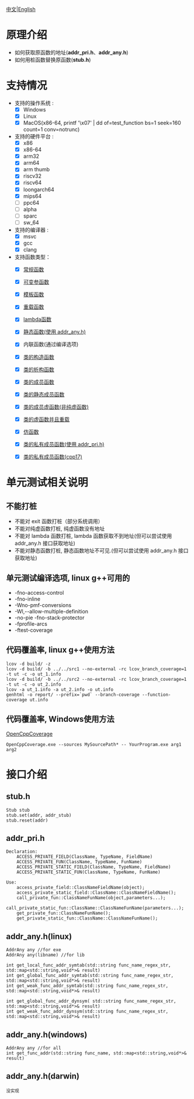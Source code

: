 [中文](README_zh.md)|[English](README.md)

# 原理介绍

- 如何获取原函数的地址(**addr_pri.h**、**addr_any.h**)
- 如何用桩函数替换原函数(**stub.h**)

# 支持情况
- 支持的操作系统 :
  * [x] Windows
  * [x] Linux
  * [x] MacOS(x86-64, printf '\x07' | dd of=test_function bs=1 seek=160 count=1 conv=notrunc)

- 支持的硬件平台 :
  * [x] x86
  * [x] x86-64
  * [x] arm32
  * [x] arm64
  * [x] arm thumb
  * [x] riscv32
  * [x] riscv64
  * [x] loongarch64
  * [x] mips64
  * [ ] ppc64
  * [ ] alpha 
  * [ ] sparc
  * [ ] sw_64 

- 支持的编译器 : 
  * [x] msvc
  * [x] gcc
  * [x] clang

- 支持函数类型：
  * [x] [常规函数](test/test_function.cpp)
  * [x] [可变参函数](test/test_variadic_function.cpp)
  * [x] [模板函数](test/test_template_function_linux.cpp)
  * [x] [重载函数](test/test_overload_function_linux.cpp)
  * [x] [lambda函数](test/test_addr_lambda_linux.cpp)
  * [x] [静态函数(使用 addr_any.h)](test/test_addr_any_linux.cpp)
  * [x] 内联函数(通过编译选项)
  * [x] [类的构造函数](test/test_constructor_function_linux.cpp)
  * [x] [类的析构函数](test/test_dtor_function_linux.cpp)
  * [x] [类的成员函数](test/test_object_member_function_linux.cpp)
  * [x] [类的静态成员函数](test/test_class_member_function.cpp)
  * [x] [类的成员虚函数(非纯虚函数)](test/test_virtual_function_linux.cpp)
  * [x] [类的虚函数并且重载](test/test_virtual_overload_function_linux.cpp)
  * [x] [仿函数](test/test_functor_linux.cpp)
  * [x] [类的私有成员函数(使用 addr_pri.h)](test/test_private_member_function_linux.cpp)
  * [x] [类的私有成员函数(cpp17)](test_cpp17/test_private_member.cpp)


# 单元测试相关说明
## 不能打桩
- 不能对 exit 函数打桩（部分系统调用）
- 不能对纯虚函数打桩, 纯虚函数没有地址
- 不能对 lambda 函数打桩, lambda 函数获取不到地址(但可以尝试使用 addr_any.h 接口获取地址)
- 不能对静态函数打桩, 静态函数地址不可见.(但可以尝试使用 addr_any.h 接口获取地址)


## 单元测试编译选项, linux g++可用的
- -fno-access-control
- -fno-inline
- -Wno-pmf-conversions
- -Wl,--allow-multiple-definition
- -no-pie -fno-stack-protector
- -fprofile-arcs
- -ftest-coverage


## 代码覆盖率, linux g++使用方法
```
lcov -d build/ -z
lcov -d build/ -b ../../src1 --no-external -rc lcov_branch_coverage=1 -t ut -c -o ut_1.info
lcov -d build/ -b ../../src2 --no-external -rc lcov_branch_coverage=1 -t ut -c -o ut_2.info
lcov -a ut_1.info -a ut_2.info -o ut.info
genhtml -o report/ --prefix=`pwd` --branch-coverage --function-coverage ut.info
```
## 代码覆盖率, Windows使用方法
 [OpenCppCoverage](https://github.com/OpenCppCoverage/OpenCppCoverage)
```
OpenCppCoverage.exe --sources MySourcePath* -- YourProgram.exe arg1 arg2
```

# 接口介绍

## stub.h
```
Stub stub
stub.set(addr, addr_stub)
stub.reset(addr)
```

## addr_pri.h
```
Declaration:
    ACCESS_PRIVATE_FIELD(ClassName, TypeName, FieldName)
    ACCESS_PRIVATE_FUN(ClassName, TypeName, FunName)
    ACCESS_PRIVATE_STATIC_FIELD(ClassName, TypeName, FieldName)
    ACCESS_PRIVATE_STATIC_FUN(ClassName, TypeName, FunName)

Use:
    access_private_field::ClassNameFieldName(object);
    access_private_static_field::ClassName::ClassNameFieldName();
    call_private_fun::ClassNameFunName(object,parameters...);
    call_private_static_fun::ClassName::ClassNameFunName(parameters...);
    get_private_fun::ClassNameFunName();
    get_private_static_fun::ClassName::ClassNameFunName();
```

## addr_any.h(linux)
```
AddrAny any //for exe
AddrAny any(libname) //for lib

int get_local_func_addr_symtab(std::string func_name_regex_str, std::map<std::string,void*>& result)
int get_global_func_addr_symtab(std::string func_name_regex_str, std::map<std::string,void*>& result)
int get_weak_func_addr_symtab(std::string func_name_regex_str, std::map<std::string,void*>& result)

int get_global_func_addr_dynsym( std::string func_name_regex_str, std::map<std::string,void*>& result)
int get_weak_func_addr_dynsym(std::string func_name_regex_str, std::map<std::string,void*>& result)

```
## addr_any.h(windows)
```
AddrAny any //for all
int get_func_addr(std::string func_name, std::map<std::string,void*>& result)
```
## addr_any.h(darwin)
```
没实现
```


